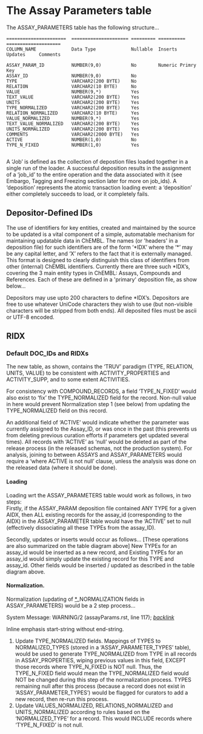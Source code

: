 # The Assay Parameters table

The ASSAY\_PARAMETERS table has the following structure...

```text
======================  ===================== ========= ========== ====================
COLUMN_NAME             Data Type             Nullable  Inserts   Updates     Comments

ASSAY_PARAM_ID          NUMBER(9,0)           No        Numeric Primry Key
ASSAY_ID                NUMBER(9,0)           No
TYPE                    VARCHAR2(200 BYTE)    No
RELATION                VARCHAR2(10 BYTE)     No
VALUE                   NUMBER(9,*)           Yes
TEXT_VALUE              VARCHAR2(200 BYTE)    Yes
UNITS                   VARCHAR2(200 BYTE)    Yes
TYPE_NORMALIZED         VARCHAR2(200 BYTE)    Yes
RELATION_NORMALIZED     VARCHAR2(10 BYTE)     Yes
VALUE_NORMALIZED        NUMBER(9,*)           Yes
TEXT_VALUE_NORMALIZED   VARCHAR2(200 BYTE)    Yes
UNITS_NORMALIZED        VARCHAR2(200 BYTE)    Yes
COMMENTS                VARCHAR2(2000 BYTE)   Yes
ACTIVE                  NUMBER(1,0)           No
TYPE_N_FIXED            NUMBER(1,0)           Yes


```

A ‘Job’ is defined as the collection of depostion files loaded together in a single run of the loader. A successful deposition results in the assignment of a ‘job\_id’ to the entire operation and the data associated with it \(see Embargo, Tagging and Freezing section later for more on job\_ids\). A ‘deposition’ represents the atomic transaction loading event: a ‘deposition’ either completely succeeds to load, or it completely fails.

## Depositor-Defined IDs

The use of identifiers for key entities, created and maintained by the source to be updated is a vital component of a simple, automatable mechanism for maintaining updatable data in ChEMBL. The names \(or 'headers' in a deposition file\) for such identifiers are of the form ‘\*IDX’ where the ‘\*’ may be any capital letter, and ‘X’ refers to the fact that it is externally managed. This format is designed to clearly distinguish this class of identifiers from other \(internal\) ChEMBL identifiers. Currently there are three such \*IDX’s, covering the 3 main entity types in ChEMBL: Assays, Compounds and References. Each of these are defined in a 'primary' deposition file, as show below...

Depositors may use upto 200 characters to define \*IDX’s. Depositors are free to use whatever UniCode characters they wish to use \(but non-visible characters will be stripped from both ends\). All deposited files must be ascii or UTF-8 encoded.

## RIDX

### Default DOC\_IDs and RIDXs

The new table, as shown, contains the ‘TRUV’ paradigm \(TYPE, RELATION, UNITS, VALUE\) to be consistent with ACTIVITY\_PROPERTIES and ACTIVITY\_SUPP, and to some extent ACTIVITIES.

For consistency with COMPOUND\_RECORDS, a field ‘TYPE\_N\_FIXED’ would also exist to ‘fix’ the TYPE\_NORMALIZED field for the record. Non-null value in here would prevent Normalization step 1 \(see below\) from updating the TYPE\_NORMALIZED field on this record.

An additional field of ‘ACTIVE’ would indicate whether the parameter was currently assigned to the Assay\_ID, or was once in the past \(this prevents us from deleting previous curation efforts if parameters get updated several times\). All records with ‘ACTIVE’ as ‘null’ would be deleted as part of the release process \(in the released schemas, not the production system\). For analysis, joining to between ASSAYS and ASSAY\_PARAMETERS would require a ‘where ACTIVE is not null’ clause, unless the analysis was done on the released data \(where it should be done\).

#### **Loading**

Loading wrt the ASSAY\_PARAMETERS table would work as follows, in two steps:  
Firstly, if the ASSAY\_PARAM deposition file contained ANY TYPE for a given AIDX, then ALL existing records for the assay\_id \(corresponding to the AIDX\) in the ASSAY\_PARAMETER table would have the ‘ACTIVE’ set to null \(effectively dissociating all these TYPEs from the assay\_ID\).

Secondly, updates or inserts would occur as follows… \[These operations are also summarized on the table diagram above\] New TYPEs for an assay\_id would be inserted as a new record, and Existing TYPEs for an assay\_id would simply update the existing record for this TYPE and assay\_id. Other fields would be inserted / updated as described in the table diagram above.

#### **Normalization.**

Normalization \(updating of [\*]()\_NORMALIZATION fields in ASSAY\_PARAMETERS\) would be a 2 step process…

System Message: WARNING/2 \(assayParams.rst, line 117\); [_backlink_]()

 Inline emphasis start-string without end-string.

1. Update TYPE\_NORMALIZED fields. Mappings of TYPES to NORMALIZED\_TYPES \(stored in a ‘ASSAY\_PARAMETER\_TYPES’ table\), would be used to generate TYPE\_NORMALIZED from TYPE in all records in ASSAY\_PROPERTIES, wiping previous values in this field, EXCEPT those records where TYPE\_N\_FIXED is NOT null. Thus, the TYPE\_N\_FIXED field would mean the TYPE\_NORMALIZED field would NOT be changed during this step of the normalization process. TYPES remaining null after this process \(because a record does not exist in ‘ASSAY\_PARAMETER\_TYPES’\) would be flagged for curators to add a new record, then re-run this process. 
2. Update VALUES\_NORMALIZED, RELATIONS\_NORMALIZED and UNITS\_NORMALIZED according to rules based on the ‘NORMALIZED\_TYPE’ for a record. This would INCLUDE records where ‘TYPE\_N\_FIXED’ is not null.

